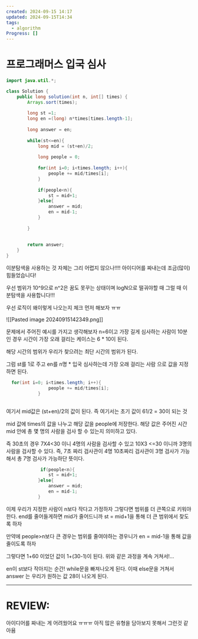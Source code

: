 ```yaml
---
created: 2024-09-15 14:17
updated: 2024-09-15T14:34
tags:
  - algorithm
Progress: []
---
```

# 프로그래머스 입국 심사
``` java
import java.util.*;

class Solution {
    public long solution(int n, int[] times) {
        Arrays.sort(times); 
        
        long st =1;
        long en =(long) n*times[times.length-1];
        
        long answer = en;
        
        while(st<=en){
            long mid = (st+en)/2;
            
            long people = 0;
            
            for(int i=0; i<times.length; i++){
                people += mid/times[i];
            }
            
            if(people<n){
                st = mid+1;
            }else{
                answer = mid;
                en = mid-1;
            }
            
        }
        
        
        return answer;
    }
}
```

이분탐색을 사용하는 것 자체는 그리 어렵지 않으나!!!! 아이디어를 짜내는데 조금(많이)힘들었습니다!

우선 범위가 10^9으로 n^2은 꿈도 못꾸는 상태이며 logN으로 떨궈야할 때 그럴 때 이분탐색을 사용합니다!!!

우선 로직이 왜이렇게 나오는지 체크 먼저 해보자 ㅠㅠ

![[Pasted image 20240915142349.png]]

문제에서 주어진 예시를 가지고 생각해보자
n=6이고 가장 길게 심사하는 사람이 10분인 경우
시간이 가장 오래 걸리는 케이스는 6 * 10이 된다.

해당 시간의 범위가 우리가 찾으려는 최단 시간의 범위가 된다.

그럼 st를 1로 주고
en를 n명 * 입국 심사하는데 가장 오래 걸리는 사람
으로 값을 지정하면 된다.

``` java
  for(int i=0; i<times.length; i++){
                people += mid/times[i];
            }
            
```
여기서 mid값은 (st+en)/2의 값이 된다.
즉 여기서는 초기 값이 61/2 = 30이 되는 것

mid 값에 times의 값을 나누고 해당 값을 people에 저장한다.
해당 값은 주어진 시간 mid 안에 총 몇 명의 사람을 검사 할 수 있는지 의미하고 있다.

즉 30초의 경우 7X4<30 이니 4명의 사람을 검사할 수 있고
10X3 <=30 이니까 3명의 사람을 검사할 수 있다.
즉, 7초 짜리 검사관이 4명 10초짜리 검사관이 3명 검사가 가능해서 총 7명 검사가 가능하단 뜻이다.


``` java
			 if(people<n){
                st = mid+1;
            }else{
                answer = mid;
                en = mid-1;
            }
```
이제 우리가 지정한 사람이 n보다 작다고 가정하자 
그렇다면 범위를 더 큰쪽으로 키워야한다. end를 줄어들게하면 mid가 줄어드니까 
st = mid+1을 통해 더 큰 범위에서 찾도록 하자

만약에 people>n보다 큰 경우는 
범위를 줄여야하는 경우니가 en = mid-1을 통해 값을 줄이도록 하자

그렇다면 1+60 이었던 값이 1+(30-1)이 된다. 위와 같은 과정을 계속 거쳐서!...

en이 st보다 작아지는 순간! while문을 빠져나오게 된다. 이때 else문을 거쳐서 answer 는 우리가 원하는 값 28이 나오게 된다.



---
# REVIEW:
아이디어를 짜내는 게 어려웠어요 ㅠㅠㅠ 아직 많은 유형을 담아보지 못해서 그런것 같아욤
